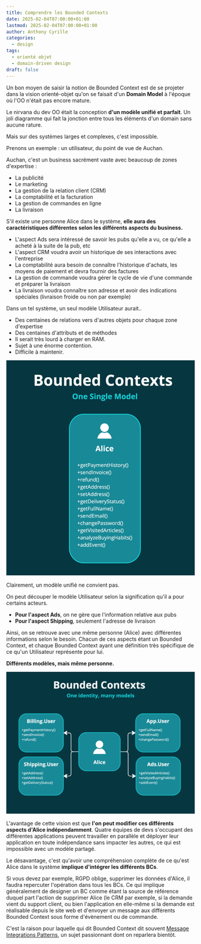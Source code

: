 ```yaml
---
title: Comprendre les Bounded Contexts
date: 2025-02-04T07:00:00+01:00
lastmod: 2025-02-04T07:00:00+01:00
author: Anthony Cyrille
categories:
  - design
tags:
  - orienté objet
  - domain-driven design
draft: false
---
```


Un bon moyen de saisir la notion de Bounded Context est de se projeter dans la vision orienté-objet qu'on se faisait d'un **Domain Model** à l'époque où l'OO n'était pas encore mature.

Le nirvana du dev OO était la conception **d'un modèle unifié et parfait**. Un joli diagramme qui fait la jonction entre tous les éléments d'un domain sans aucune rature.

Mais sur des systèmes larges et complexes, c'est impossible.

Prenons un exemple : un utilisateur, du point de vue de Auchan.

Auchan, c'est un business sacrément vaste avec beaucoup de zones d'expertise :

- La publicité
- Le marketing
- La gestion de la relation client (CRM)
- La comptabilité et la facturation
- La gestion de commandes en ligne
- La livraison

S'il existe une personne Alice dans le système, **elle aura des caractéristiques différentes selon les différents aspects du business.**

- L'aspect Ads sera intéressé de savoir les pubs qu'elle a vu, ce qu'elle a acheté à la suite de la pub, etc
- L'aspect CRM voudra avoir un historique de ses interactions avec l'entreprise
- La comptabilité aura besoin de connaître l'historique d'achats, les moyens de paiement et devra fournir des factures
- La gestion de commande voudra gérer le cycle de vie d'une commande et préparer la livraison
- La livraison voudra connaître son adresse et avoir des indications spéciales (livraison froide ou non par exemple)

Dans un tel système, un seul modèle Utilisateur aurait..

- Des centaines de relations vers d'autres objets pour chaque zone d'expertise
- Des centaines d'attributs et de méthodes
- Il serait très lourd à charger en RAM.
- Sujet à une énorme contention.
- Difficile à maintenir.

![IO](one-model.jpg)

Clairement, un modèle unifié ne convient pas.

On peut découper le modèle Utilisateur selon la signification qu'il a pour certains acteurs.

- **Pour l'aspect Ads**, on ne gère que l'information relative aux pubs
- **Pour l'aspect Shipping**, seulement l'adresse de livraison

Ainsi, on se retrouve avec une même personne (Alice) avec différentes informations selon le besoin.
Chacun de ces aspects étant un Bounded Context, et chaque Bounded Context ayant une définition très spécifique de ce qu'un Utilisateur représente pour lui.

**Différents modèles, mais même personne.**

![IO](many-models.jpg)

L'avantage de cette vision est que **l'on peut modifier ces différents aspects d'Alice indépendamment**. 
Quatre équipes de devs s'occupant des différentes applications peuvent travailler en parallèle et déployer leur application
en toute indépendance sans impacter les autres, ce qui est impossible avec un modèle partagé.

Le désavantage, c'est qu'avoir une compréhension complète de ce qu'est Alice dans le système **implique d'intégrer les différents BCs**.

Si vous devez par exemple, RGPD oblige, supprimer les données d'Alice, il faudra repercuter l'opération dans tous les BCs.
Ce qui implique généralement de designer un BC comme étant la source de référence duquel part l'action de supprimer Alice
(le CRM par exemple, si la demande vient du support client, ou bien l'application en elle-même si la demande est réalisable depuis le site web
et d'envoyer un message aux différents Bounded Context sous forme d'évènement ou de commande.

C'est la raison pour laquelle qui dit Bounded Context dit souvent [Message Integrations Patterns](https://www.enterpriseintegrationpatterns.com/patterns/messaging/),
un sujet passionnant dont on reparlera bientôt.